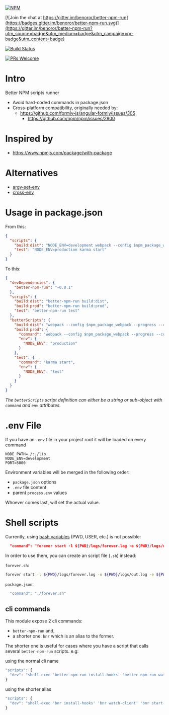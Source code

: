 [![NPM](https://nodei.co/npm/better-npm-run.png)](https://npmjs.org/package/better-npm-run)

[![Join the chat at https://gitter.im/benoror/better-npm-run](https://badges.gitter.im/benoror/better-npm-run.svg)](https://gitter.im/benoror/better-npm-run?utm_source=badge&utm_medium=badge&utm_campaign=pr-badge&utm_content=badge)

[![Build Status](https://semaphoreci.com/api/v1/benoror/better-npm-run/branches/master/badge.svg)](https://semaphoreci.com/benoror/better-npm-run)

[![PRs Welcome](https://img.shields.io/badge/PRs-welcome-brightgreen.svg?style=flat-square)](http://makeapullrequest.com)

# Intro

Better NPM scripts runner

- Avoid hard-coded commands in package.json
- Cross-platform compatibility, originally needed by:
    - https://github.com/formly-js/angular-formly/issues/305
        - https://github.com/npm/npm/issues/2800

# Inspired by

- https://www.npmjs.com/package/with-package

# Alternatives

- [argv-set-env](https://github.com/kentcdodds/argv-set-env)
- [cross-env](https://github.com/kentcdodds/cross-env)

# Usage in package.json

From this:
```JSON
{
  "scripts": {
    "build:dist": "NODE_ENV=development webpack --config $npm_package_webpack --progress --colors",
    "test": "NODE_ENV=production karma start"
  }
}
```

To this:
```JSON
{
  "devDependencies": {
    "better-npm-run": "~0.0.1"
  },
  "scripts": {
    "build:dist": "better-npm-run build:dist",
    "build:prod": "better-npm-run build:prod",
    "test": "better-npm-run test"
  },
  "betterScripts": {
    "build:dist": "webpack --config $npm_package_webpack --progress --colors",
    "build:prod": {
      "command": "webpack --config $npm_package_webpack --progress --colors",
      "env": {
        "NODE_ENV": "production"
      }
    },
    "test": {
      "command": "karma start",
      "env": {
        "NODE_ENV": "test"
      }
    }
  }
}
```

_The `betterScripts` script definition can either be a string or sub-object with `command` and `env` attributes._

# .env File

If you have an `.env` file in your project root it will be loaded on every command

```
NODE_PATH=./:./lib
NODE_ENV=development
PORT=5000
```

Environment variables will be merged in the following order:
* `package.json` options
* `.env` file content
* parent `process.env` values

Whoever comes last, will set the actual value.

# Shell scripts

Currently, using [bash variables](http://tldp.org/LDP/abs/html/internalvariables.html) (PWD, USER, etc.) is not possible:

``` JSON
  "command": "forever start -l ${PWD}/logs/forever.log -o ${PWD}/logs/out.log -e ${PWD}/logs/errors.log -a index.js",
```

In order to use them, you can create an script file (`.sh`) instead:

`forever.sh`:
``` bash
forever start -l ${PWD}/logs/forever.log -o ${PWD}/logs/out.log -e ${PWD}/logs/errors.log -a index.js
```

`package.json`:
``` javascript
  "command": "./forever.sh"
```

## cli commands

This module expose 2 cli commands:
- `better-npm-run` and,
- a shorter one: `bnr` which is an alias to the former.

The shorter one is useful for cases where you have a script that calls several `better-npm-run` scripts. e.g:

using the normal cli name

```javascript
"scripts": {
  "dev": "shell-exec 'better-npm-run install-hooks' 'better-npm-run watch-client' 'better-npm-run start-dev' 'better-npm-run start-dev-api' 'better-npm-run start-dev-worker' 'better-npm-run start-dev-socket'",
}
```

using the shorter alias

```javascript
"scripts": {
  "dev": "shell-exec 'bnr install-hooks' 'bnr watch-client' 'bnr start-dev' 'bnr start-dev-api' 'bnr start-dev-worker' 'bnr start-dev-socket'",
}
```
